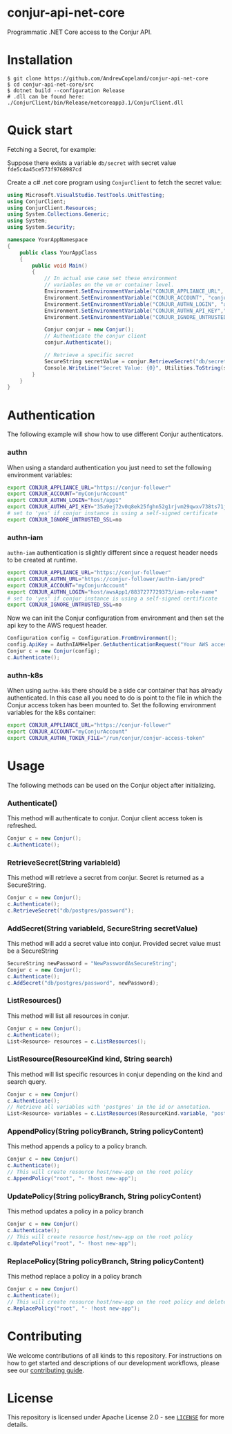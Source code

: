 # conjur-api-net-core
Programmatic .NET Core access to the Conjur API.

# Installation

```
$ git clone https://github.com/AndrewCopeland/conjur-api-net-core
$ cd conjur-api-net-core/src
$ dotnet build --configuration Release
# .dll can be found here: ./ConjurClient/bin/Release/netcoreapp3.1/ConjurClient.dll
```

# Quick start

Fetching a Secret, for example:

Suppose there exists a variable `db/secret` with secret value `fde5c4a45ce573f9768987cd`

Create a c# .net core program using `ConjurClient` to fetch the secret value:

```c#
using Microsoft.VisualStudio.TestTools.UnitTesting;
using ConjurClient;
using ConjurClient.Resources;
using System.Collections.Generic;
using System;
using System.Security;

namespace YourAppNamespace
{
    public class YourAppClass
    {
        public void Main()
        {
            // In actual use case set these environment 
            // variables on the vm or container level.
            Environment.SetEnvironmentVariable("CONJUR_APPLIANCE_URL", "https://conjur-master");
            Environment.SetEnvironmentVariable("CONJUR_ACCOUNT", "conjur");
            Environment.SetEnvironmentVariable("CONJUR_AUTHN_LOGIN", "admin");
            Environment.SetEnvironmentVariable("CONJUR_AUTHN_API_KEY","35a9ej72v0q8ek25fghn52g1rjvm29qwxv738ts71j2d5hdwk1s34fbn");
            Environment.SetEnvironmentVariable("CONJUR_IGNORE_UNTRUSTED_SSL", "yes");

            Conjur conjur = new Conjur();
            // Authenticate the conjur client
            conjur.Authenticate();

            // Retrieve a specific secret
            SecureString secretValue = conjur.RetrieveSecret("db/secret");
            Console.WriteLine("Secret Value: {0}", Utilities.ToString(secretValue));
        }
    }
}
```
# Authentication
The following example will show how to use different Conjur authenticators.

### authn
When using a standard authentication you just need to set the following environment variables:
```bash
export CONJUR_APPLIANCE_URL="https://conjur-follower"
export CONJUR_ACCOUNT="myConjurAccount"
export CONJUR_AUTHN_LOGIN="host/app1"
export CONJUR_AUTHN_API_KEY="35a9ej72v0q8ek25fghn52g1rjvm29qwxv738ts71j2d5hdwk1s34fbn"
# set to 'yes' if conjur instance is using a self-signed certificate
export CONJUR_IGNORE_UNTRUSTED_SSL=no
```

### authn-iam
`authn-iam` authentication is slightly different since a request header needs to be created at runtime. 

```bash
export CONJUR_APPLIANCE_URL="https://conjur-follower"
export CONJUR_AUTHN_URL="https://conjur-follower/authn-iam/prod"
export CONJUR_ACCOUNT="myConjurAccount"
export CONJUR_AUTHN_LOGIN="host/awsApp1/8837277729373/iam-role-name"
# set to 'yes' if conjur instance is using a self-signed certificate
export CONJUR_IGNORE_UNTRUSTED_SSL=no
```

Now we can init the Conjur configuration from environment and then set the api key to the AWS request header.
```c#
Configuration config = Configuration.FromEnvironment();
config.ApiKey = AuthnIAMHelper.GetAuthenticationRequest("Your AWS access key", "Your AWS secret access key", "Your AWS token");
Conjur c = new Conjur(config);
c.Authenticate();
```

### authn-k8s
When using `authn-k8s` there should be a side car container that has already authenticated. In this case all you need to do is point to the file in which the Conjur access token has been mounted to. Set the following environment variables for the k8s container:

```bash
export CONJUR_APPLIANCE_URL="https://conjur-follower"
export CONJUR_ACCOUNT="myConjurAccount"
export CONJUR_AUTHN_TOKEN_FILE="/run/conjur/conjur-access-token"
```

# Usage
The following methods can be used on the Conjur object after initializing.

### Authenticate()
This method will authenticate to conjur. Conjur client access token is refreshed.

```c#
Conjur c = new Conjur();
c.Authenticate();
```

### RetrieveSecret(String variableId)
This method will retrieve a secret from conjur. Secret is returned as a SecureString.

```c#
Conjur c = new Conjur();
c.Authenticate();
c.RetrieveSecret("db/postgres/password");
```

### AddSecret(String variableId, SecureString secretValue)
This method will add a secret value into conjur. Provided secret value must be a SecureString

```c#
SecureString newPassword = "NewPasswordAsSecureString";
Conjur c = new Conjur();
c.Authenticate();
c.AddSecret("db/postgres/password", newPassword);
```

### ListResources()
This method will list all resources in conjur.

```c#
Conjur c = new Conjur();
c.Authenticate();
List<Resource> resources = c.ListResources();
```
### ListResource(ResourceKind kind, String search)
This method will list specific resources in conjur depending on the kind and search query.

```c#
Conjur c = new Conjur()
c.Authenticate();
// Retrieve all variables with 'postgres' in the id or annotation.
List<Resource> variables = c.ListResources(ResourceKind.variable, "postgres");
```

### AppendPolicy(String policyBranch, String policyContent)
This method appends a policy to a policy branch.

```c#
Conjur c = new Conjur()
c.Authenticate();
// This will create resource host/new-app on the root policy
c.AppendPolicy("root", "- !host new-app");
```

### UpdatePolicy(String policyBranch, String policyContent)
This method updates a policy in a policy branch

```c#
Conjur c = new Conjur()
c.Authenticate();
// This will create resource host/new-app on the root policy
c.UpdatePolicy("root", "- !host new-app");
```
### ReplacePolicy(String policyBranch, String policyContent)
This method replace a policy in a policy branch

```c#
Conjur c = new Conjur()
c.Authenticate();
// This will create resource host/new-app on the root policy and delete every other resource.
c.ReplacePolicy("root", "- !host new-app");
```


# Contributing

We welcome contributions of all kinds to this repository. For instructions on how to get started and descriptions of our development workflows, please see our [contributing
guide][contrib].

[contrib]: https://github.com/AndrewCopeland/conjur-api-net-core/blob/master/CONTRIBUTING.md

# License

This repository is licensed under Apache License 2.0 - see [`LICENSE`](LICENSE) for more details.
